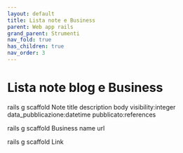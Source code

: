 ```yaml
---
layout: default
title: Lista note e Business
parent: Web app rails
grand_parent: Strumenti 
nav_fold: true
has_children: true
nav_order: 3
---
```


# Lista note blog e Business

rails g scaffold Note title description body visibility:integer data_pubblicazione:datetime pubblicato:references

rails g scaffold Business name url 


rails g scaffold Link 
